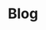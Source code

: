 ---
title: "Blog"
description: "Blog posts about game design and development by Jonathan Skjøtt"
---